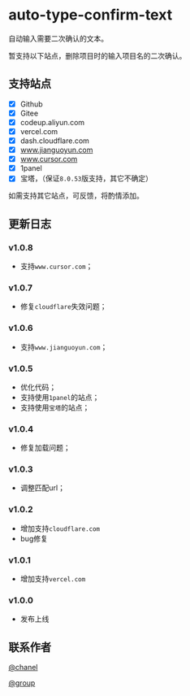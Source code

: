 # auto-type-confirm-text
自动输入需要二次确认的文本。

暂支持以下站点，删除项目时的输入项目名的二次确认。

## 支持站点
- [x] Github
- [x] Gitee
- [x] codeup.aliyun.com
- [x] vercel.com
- [x] dash.cloudflare.com
- [x] www.jianguoyun.com
- [x] www.cursor.com
- [x] 1panel
- [x] 宝塔，（保证```8.0.53```版支持，其它不确定）

如需支持其它站点，可反馈，将酌情添加。
## 更新日志

### v1.0.8
- 支持`www.cursor.com`；

### v1.0.7
- 修复`cloudflare`失效问题；

### v1.0.6
- 支持`www.jianguoyun.com`；

### v1.0.5
- 优化代码；
- 支持使用`1panel`的站点；
- 支持使用`宝塔`的站点；

### v1.0.4
- 修复加载问题；

### v1.0.3
- 调整匹配url；

### v1.0.2
- 增加支持`cloudflare.com`
- bug修复

### v1.0.1
- 增加支持`vercel.com`

### v1.0.0
- 发布上线

## 联系作者
[@chanel](https://t.me/tcbmqy)

[@group](https://t.me/tgbmqy)
